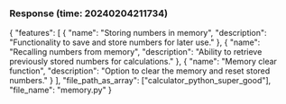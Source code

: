 ### Response (time: 20240204211734)

{
  "features": [
    {
      "name": "Storing numbers in memory",
      "description": "Functionality to save and store numbers for later use."
    },
    {
      "name": "Recalling numbers from memory",
      "description": "Ability to retrieve previously stored numbers for calculations."
    },
    {
      "name": "Memory clear function",
      "description": "Option to clear the memory and reset stored numbers."
    }
  ],
  "file_path_as_array": ["calculator_python_super_good"],
  "file_name": "memory.py"
}
